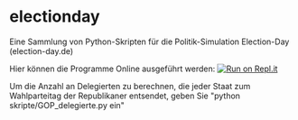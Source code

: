 # electionday
Eine Sammlung von Python-Skripten für die Politik-Simulation Election-Day (election-day.de)

Hier können die Programme Online ausgeführt werden:
[![Run on Repl.it](https://repl.it/badge/github/jmw168/electionday)](https://repl.it/@jmw168/electionday)

Um die Anzahl an Delegierten zu berechnen, die jeder Staat zum Wahlparteitag der Republikaner entsendet, geben Sie "python skripte/GOP_delegierte.py ein"
